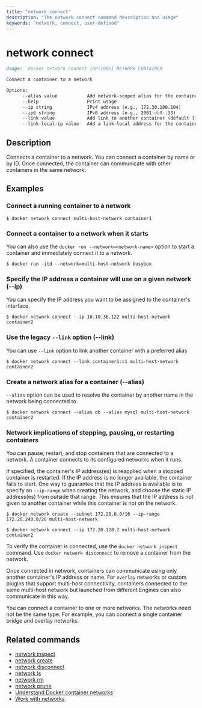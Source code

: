 ```yaml
---
title: "network connect"
description: "The network connect command description and usage"
keywords: "network, connect, user-defined"
---
```


# network connect

```markdown
Usage:  docker network connect [OPTIONS] NETWORK CONTAINER

Connect a container to a network

Options:
      --alias value           Add network-scoped alias for the container (default [])
      --help                  Print usage
      --ip string             IPv4 address (e.g., 172.30.100.104)
      --ip6 string            IPv6 address (e.g., 2001:db8::33)
      --link value            Add link to another container (default [])
      --link-local-ip value   Add a link-local address for the container (default [])
```

## Description

Connects a container to a network. You can connect a container by name
or by ID. Once connected, the container can communicate with other containers in
the same network.

## Examples

### Connect a running container to a network

```console
$ docker network connect multi-host-network container1
```

### Connect a container to a network when it starts

You can also use the `docker run --network=<network-name>` option to start a
container and immediately connect it to a network.

```console
$ docker run -itd --network=multi-host-network busybox
```

### <a name="ip"></a> Specify the IP address a container will use on a given network (--ip)

You can specify the IP address you want to be assigned to the container's interface.

```console
$ docker network connect --ip 10.10.36.122 multi-host-network container2
```

### <a name="link"></a> Use the legacy `--link` option (--link)

You can use `--link` option to link another container with a preferred alias

```console
$ docker network connect --link container1:c1 multi-host-network container2
```

### <a name="alias"></a> Create a network alias for a container (--alias)

`--alias` option can be used to resolve the container by another name in the network
being connected to.

```console
$ docker network connect --alias db --alias mysql multi-host-network container2
```

### Network implications of stopping, pausing, or restarting containers

You can pause, restart, and stop containers that are connected to a network.
A container connects to its configured networks when it runs.

If specified, the container's IP address(es) is reapplied when a stopped
container is restarted. If the IP address is no longer available, the container
fails to start. One way to guarantee that the IP address is available is
to specify an `--ip-range` when creating the network, and choose the static IP
address(es) from outside that range. This ensures that the IP address is not
given to another container while this container is not on the network.

```console
$ docker network create --subnet 172.20.0.0/16 --ip-range 172.20.240.0/20 multi-host-network
```

```console
$ docker network connect --ip 172.20.128.2 multi-host-network container2
```

To verify the container is connected, use the `docker network inspect` command.
Use `docker network disconnect` to remove a container from the network.

Once connected in network, containers can communicate using only another
container's IP address or name. For `overlay` networks or custom plugins that
support multi-host connectivity, containers connected to the same multi-host
network but launched from different Engines can also communicate in this way.

You can connect a container to one or more networks. The networks need not be
the same type. For example, you can connect a single container bridge and overlay
networks.

## Related commands

* [network inspect](network_inspect.md)
* [network create](network_create.md)
* [network disconnect](network_disconnect.md)
* [network ls](network_ls.md)
* [network rm](network_rm.md)
* [network prune](network_prune.md)
* [Understand Docker container networks](https://docs.docker.com/network/)
* [Work with networks](https://docs.docker.com/network/bridge/)
